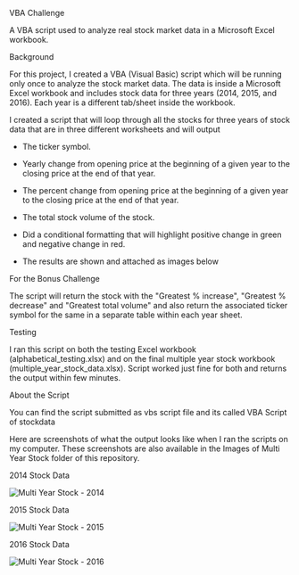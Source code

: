 
VBA Challenge

A VBA script used to analyze real stock market data in a Microsoft Excel workbook.

Background

For this project, I created a VBA (Visual Basic) script which will be running only once to analyze the stock market data. The data is inside a Microsoft Excel workbook and includes stock data for three years (2014, 2015, and 2016). Each year is a different tab/sheet inside the workbook. 

I created a script that will loop through all the stocks for three years of stock data that are in three different worksheets and will output 

  * The ticker symbol.

  * Yearly change from opening price at the beginning of a given year to the closing price at the end of that year.

  * The percent change from opening price at the beginning of a given year to the closing price at the end of that year.

  * The total stock volume of the stock.

*   Did a conditional formatting that will highlight positive change in green and negative change in red.

* The results are shown and attached as images below

For the Bonus Challenge 

The script will return the stock with the "Greatest % increase", "Greatest % decrease" and "Greatest total volume" and also return the associated ticker symbol for the same in a separate table within each year sheet.

Testing

I ran this script on both the testing Excel workbook (alphabetical_testing.xlsx) and on the final multiple year stock workbook (multiple_year_stock_data.xlsx). Script worked just fine for both and returns the output within few minutes.  


About the Script

You can find the script submitted as vbs script file and its called VBA Script of stockdata

Here are screenshots of what the output looks like when I ran the scripts on my computer. These screenshots are also available in the Images of Multi Year Stock folder of this repository.

2014 Stock Data

![Multi Year Stock - 2014](https://user-images.githubusercontent.com/81407869/122868668-1d3d5c80-d2e0-11eb-9394-e255a09795d3.png)


2015 Stock Data

![Multi Year Stock - 2015](https://user-images.githubusercontent.com/81407869/122869772-95f0e880-d2e1-11eb-8867-09c1a1bf5d1a.png)



2016 Stock Data

![Multi Year Stock - 2016](https://user-images.githubusercontent.com/81407869/122868736-380fd100-d2e0-11eb-8b75-5f38671cbd0f.png)
